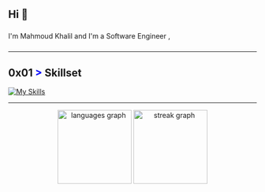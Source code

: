 <h2 align="left">Hi 👋</h2>

###

<p align="left">I'm  Mahmoud Khalil and I'm a Software Engineer ,</p>

###
<p align="left"></p>

###
---
## 0x01 <span style="color: blue !important;">&gt;</span> Skillset
[![My Skills](https://skillicons.dev/icons?i=git,react,cpp,javascript,typescript,express,jest,mongodb,mysql,nestjs,nextjs,nodejs,postman,python,bash,&perline=12)](https://skillicons.dev)

---

<div align="center">
  <img src="https://github-readme-stats.vercel.app/api/top-langs?username=mahmoud-khalil8&locale=en&hide_title=false&layout=compact&card_width=320&langs_count=5&theme=dracula&hide_border=false&order=2" height="150" alt="languages graph"  />
  <img src="https://streak-stats.demolab.com?user=mahmoud-khalil8&locale=en&mode=daily&theme=dracula&hide_border=false&border_radius=5&order=3" height="150" alt="streak graph"  />
</div>

###



###
